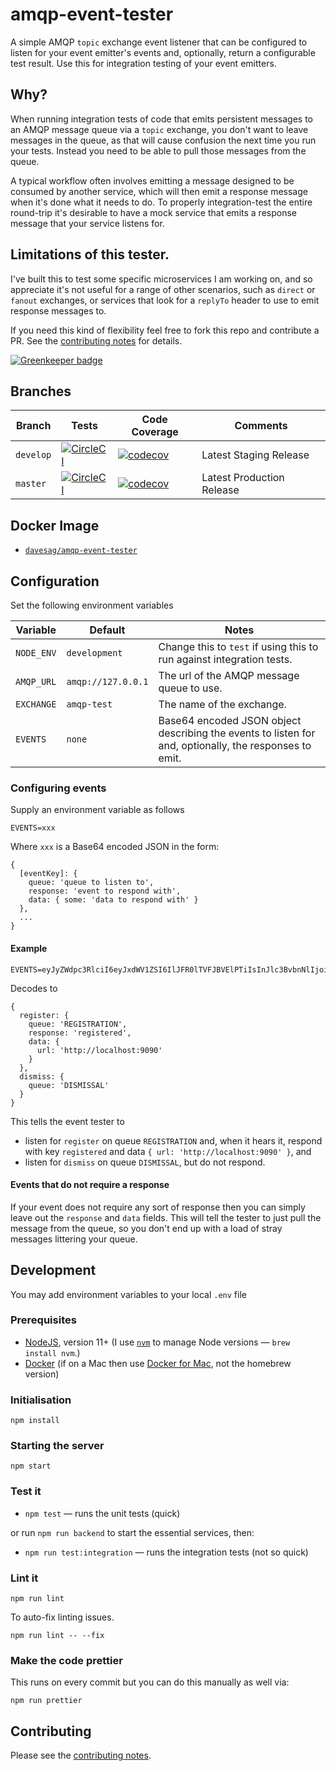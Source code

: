 # amqp-event-tester

A simple AMQP `topic` exchange event listener that can be configured to listen for your event emitter's events and, optionally, return a configurable test result. Use this for integration testing of your event emitters.

## Why?

When running integration tests of code that emits persistent messages to an AMQP message queue via a `topic` exchange, you don't want to leave messages in the queue, as that will cause confusion the next time you run your tests.  Instead you need to be able to pull those messages from the queue.

A typical workflow often involves emitting a message designed to be consumed by another service, which will then emit a response message when it's done what it needs to do.  To properly integration-test the entire round-trip it's desirable to have a mock service that emits a response message that your service listens for.

## Limitations of this tester.

I've built this to test some specific microservices I am working on, and so appreciate it's not useful for a range of other scenarios, such as `direct` or `fanout` exchanges, or services that look for a `replyTo` header to use to emit response messages to.

If you need this kind of flexibility feel free to fork this repo and contribute a PR.  See the [contributing notes](CONTRIBUTING.md) for details.

[![Greenkeeper badge](https://badges.greenkeeper.io/davesag/amqp-event-tester.svg)](https://greenkeeper.io/)

## Branches

| Branch | Tests | Code Coverage | Comments |
| ------ | ----- | ------------- | ---------|
| `develop` | [![CircleCI](https://circleci.com/gh/davesag/amqp-event-tester/tree/develop.svg?style=svg)](https://circleci.com/gh/davesag/amqp-event-tester/tree/develop) | [![codecov](https://codecov.io/gh/davesag/amqp-event-tester/branch/develop/graph/badge.svg)](https://codecov.io/gh/davesag/amqp-event-tester) | Latest Staging Release |
| `master` | [![CircleCI](https://circleci.com/gh/davesag/amqp-event-tester/tree/master.svg?style=svg)](https://circleci.com/gh/davesag/amqp-event-tester/tree/master) | [![codecov](https://codecov.io/gh/davesag/amqp-event-tester/branch/master/graph/badge.svg)](https://codecov.io/gh/davesag/amqp-event-tester) | Latest Production Release |

## Docker Image

* [`davesag/amqp-event-tester`](https://hub.docker.com/r/davesag/amqp-event-tester/)

## Configuration

Set the following environment variables

|Variable  |Default           |Notes                                    |
|----------|------------------|-----------------------------------------|
|`NODE_ENV`|`development`     |Change this to `test` if using this to run against integration tests.|
|`AMQP_URL`|`amqp://127.0.0.1`|The url of the AMQP message queue to use.|
|`EXCHANGE`|`amqp-test`       |The name of the exchange.                |
|`EVENTS`  |`none`            |Base64 encoded JSON object describing the events to listen for and, optionally, the responses to emit.|

### Configuring events

Supply an environment variable as follows

```
EVENTS=xxx
```

Where `xxx` is a Base64 encoded JSON in the form:

```
{
  [eventKey]: {
    queue: 'queue to listen to',
    response: 'event to respond with',
    data: { some: 'data to respond with' }
  },
  ...
}
```

#### Example

```
EVENTS=eyJyZWdpc3RlciI6eyJxdWV1ZSI6IlJFR0lTVFJBVElPTiIsInJlc3BvbnNlIjoicmVnaXN0ZXJlZCIsImRhdGEiOnsidXJsIjoiaHR0cDovL2xvY2FsaG9zdDo5MDkwIn19LCJkaXNtaXNzIjp7InF1ZXVlIjoiRElTTUlTU0FMIn19
```

Decodes to

```
{
  register: {
    queue: 'REGISTRATION',
    response: 'registered',
    data: {
      url: 'http://localhost:9090'
    }
  },
  dismiss: {
    queue: 'DISMISSAL'
  }
}
```

This tells the event tester to

* listen for `register` on queue `REGISTRATION` and, when it hears it, respond with key `registered` and data `{ url: 'http://localhost:9090' }`, and
* listen for `dismiss` on queue `DISMISSAL`, but do not respond.

#### Events that do not require a response

If your event does not require any sort of response then you can simply leave out the `response` and `data` fields.  This will tell the tester to just pull the message from the queue, so you don't end up with a load of stray messages littering your queue.

## Development

You may add environment variables to your local `.env` file

### Prerequisites

* [NodeJS](htps://nodejs.org), version 11+ (I use [`nvm`](https://github.com/creationix/nvm) to manage Node versions — `brew install nvm`.)
* [Docker](https://www.docker.com) (if on a Mac then use [Docker for Mac](https://docs.docker.com/docker-for-mac/), not the homebrew version)

### Initialisation

    npm install

### Starting the server

    npm start

### Test it

* `npm test` — runs the unit tests (quick)

or run `npm run backend` to start the essential services, then:

* `npm run test:integration` — runs the integration tests (not so quick)

### Lint it

    npm run lint

To auto-fix linting issues.

    npm run lint -- --fix

### Make the code prettier

This runs on every commit but you can do this manually as well via:

    npm run prettier

## Contributing

Please see the [contributing notes](CONTRIBUTING.md).
